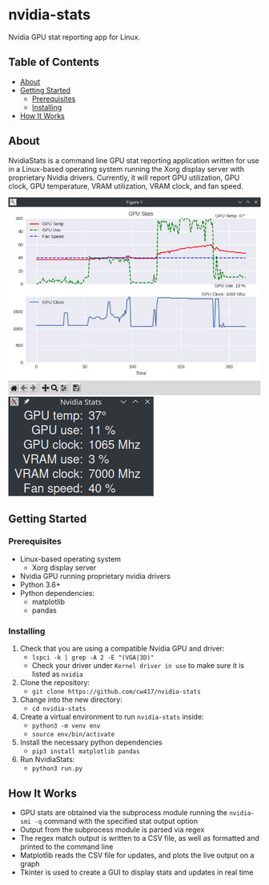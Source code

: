 # nvidia-stats

Nvidia GPU stat reporting app for Linux.

## Table of Contents

- [About](#about)
- [Getting Started](#getting-started)
  - [Prerequisites](#prerequisites)
  - [Installing](#installing)
- [How It Works](#how-it-works)

## About

NvidiaStats is a command line GPU stat reporting application written for use in a Linux-based operating system running the Xorg display server with proprietary Nvidia drivers. Currently, it will report GPU utilization, GPU clock, GPU temperature, VRAM utilization, VRAM clock, and fan speed.

![graph image](./images/graph_screenshot.png)
![chart image](./images/chart_screenshot.png)

## Getting Started

### Prerequisites

- Linux-based operating system
  - Xorg display server
- Nvidia GPU running proprietary nvidia drivers
- Python 3.6+
- Python dependencies:
  - matplotlib
  - pandas

### Installing

1) Check that you are using a compatible Nvidia GPU and driver:
   - `lspci -k | grep -A 2 -E "(VGA|3D)"`
   - Check your driver under `Kernel driver in use` to make sure it is listed as `nvidia`
2) Clone the repository:
   - `git clone https://github.com/cw417/nvidia-stats`
3) Change into the new directory:
   - `cd nvidia-stats`
4) Create a virtual environment to run `nvidia-stats` inside:
   - `python3 -m venv env`
   - `source env/bin/activate`
5) Install the necessary python dependencies
   - `pip3 install matplotlib pandas`
6) Run NvidiaStats:
   - `python3 run.py`

## How It Works

- GPU stats are obtained via the subprocess module running the `nvidia-smi -q` command with the specified stat output option
- Output from the subprocess module is parsed via regex
- The regex match output is written to a CSV file, as well as formatted and printed to the command line
- Matplotlib reads the CSV file for updates, and plots the live output on a graph
- Tkinter is used to create a GUI to display stats and updates in real time
